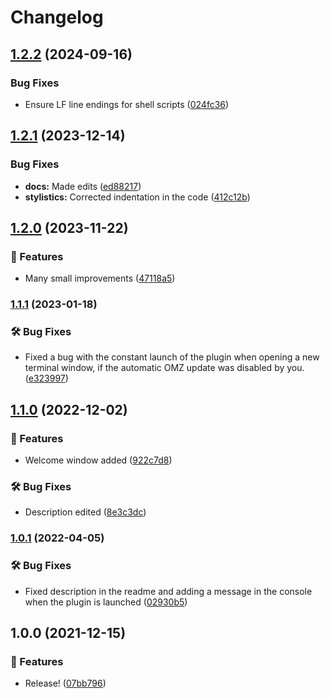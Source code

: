 # Changelog

## [1.2.2](https://github.com/Pilaton/OhMyZsh-full-autoupdate/compare/v1.2.1...v1.2.2) (2024-09-16)


### Bug Fixes

* Ensure LF line endings for shell scripts ([024fc36](https://github.com/Pilaton/OhMyZsh-full-autoupdate/commit/024fc36287cee66ee766c5d34322e55cb316129e))

## [1.2.1](https://github.com/Pilaton/OhMyZsh-full-autoupdate/compare/v1.2.0...v1.2.1) (2023-12-14)


### Bug Fixes

* **docs:** Made edits ([ed88217](https://github.com/Pilaton/OhMyZsh-full-autoupdate/commit/ed88217478b4730516a9f17a3a00577fd8cbcc6e))
* **stylistics:** Corrected indentation in the code ([412c12b](https://github.com/Pilaton/OhMyZsh-full-autoupdate/commit/412c12bc1bc55b001ef9958351dad4f156793c7d))

## [1.2.0](https://github.com/Pilaton/OhMyZsh-full-autoupdate/compare/v1.1.1...v1.2.0) (2023-11-22)


### 🎉 Features

* Many small improvements ([47118a5](https://github.com/Pilaton/OhMyZsh-full-autoupdate/commit/47118a524101fbc9b419b474b75277b16ad07e0b))

### [1.1.1](https://www.github.com/Pilaton/OhMyZsh-full-autoupdate/compare/v1.1.0...v1.1.1) (2023-01-18)


### 🛠️ Bug Fixes

* Fixed a bug with the constant launch of the plugin when opening a new terminal window, if the automatic OMZ update was disabled by you. ([e323997](https://www.github.com/Pilaton/OhMyZsh-full-autoupdate/commit/e323997a14b288639e984856d1b2670a3e94a071))

## [1.1.0](https://www.github.com/Pilaton/OhMyZsh-full-autoupdate/compare/v1.0.1...v1.1.0) (2022-12-02)


### 🎉 Features

* Welcome window added ([922c7d8](https://www.github.com/Pilaton/OhMyZsh-full-autoupdate/commit/922c7d8793fbaf60c2d7889d3bce2a016f600744))


### 🛠️ Bug Fixes

* Description edited ([8e3c3dc](https://www.github.com/Pilaton/OhMyZsh-full-autoupdate/commit/8e3c3dcbd2d6452c43b8bd316ab60169ffdb6339))

### [1.0.1](https://www.github.com/Pilaton/OhMyZsh-full-autoupdate/compare/v1.0.0...v1.0.1) (2022-04-05)


### 🛠️ Bug Fixes

* Fixed description in the readme and adding a message in the console when the plugin is launched ([02930b5](https://www.github.com/Pilaton/OhMyZsh-full-autoupdate/commit/02930b58595f5202e13f04b60d7d21675859adc5))

## 1.0.0 (2021-12-15)


### 🎉 Features

* Release! ([07bb796](https://www.github.com/Pilaton/OhMyZsh-full-autoupdate/commit/07bb796c5ba5da586b11fa9a57d62939edda042c))
